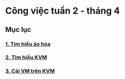 # Công việc tuần 2 - tháng 4

## Mục lục

### [1. Tìm hiểu ảo hóa](https://github.com/thaonguyenvan/tuan2-thang4/blob/master/tong-quan-ao-hoa.md)

### [2. Tìm hiểu KVM](https://github.com/thaonguyenvan/tuan2-thang4/blob/master/tim-hieu-kvm.md)

### [3. Cài VM trên KVM](https://github.com/thaonguyenvan/tuan2-thang4/blob/master/tao-VM-KVM.md)
